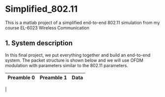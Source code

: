 # Simplified_802.11
This is a matlab project of a simplified end-to-end 802.11 simulation from my course EL-6023 Wireless Communication

## 1. System description
In this final project, we put everything together and build an end-to-end system. The packet structure is shown below and we will use OFDM modulation with parameters similar to the 802.11 parameters.

|Preamble 0|Preamble 1|        Data        |
|---|---|---

|
